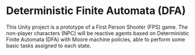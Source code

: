 # Deterministic Finite Automata (DFA)

This Unity project is a prototype of a First Person Shooter (FPS) game. The non-player characters (NPC) will be reactive agents based on Deterministic Finite Automata (DFA) with Moore machine policies, able to perform some basic tasks assigned to each state. 
